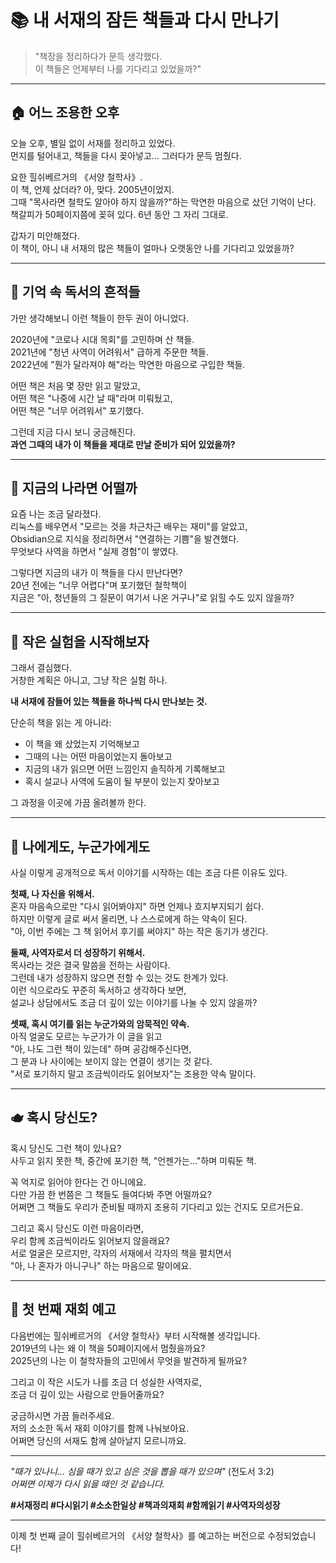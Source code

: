 # 📚 내 서재의 잠든 책들과 다시 만나기

> "책장을 정리하다가 문득 생각했다.  
> 이 책들은 언제부터 나를 기다리고 있었을까?"

---

## 🏠 어느 조용한 오후

오늘 오후, 별일 없이 서재를 정리하고 있었다.  
먼지를 털어내고, 책들을 다시 꽂아넣고... 그러다가 문득 멈췄다.

요한 힐쉬베르거의 《서양 철학사》.  
이 책, 언제 샀더라? 아, 맞다. 2005년이었지.  
그때 "목사라면 철학도 알아야 하지 않을까?"하는 막연한 마음으로 샀던 기억이 난다.  
책갈피가 50페이지쯤에 꽂혀 있다. 6년 동안 그 자리 그대로.

갑자기 미안해졌다.  
이 책이, 아니 내 서재의 많은 책들이 얼마나 오랫동안 나를 기다리고 있었을까?

---

## 📖 기억 속 독서의 흔적들

가만 생각해보니 이런 책들이 한두 권이 아니었다.

2020년에 "코로나 시대 목회"를 고민하며 산 책들.  
2021년에 "청년 사역이 어려워서" 급하게 주문한 책들.  
2022년에 "뭔가 달라져야 해"라는 막연한 마음으로 구입한 책들.

어떤 책은 처음 몇 장만 읽고 말았고,  
어떤 책은 "나중에 시간 날 때"라며 미뤄뒀고,  
어떤 책은 "너무 어려워서" 포기했다.

그런데 지금 다시 보니 궁금해진다.  
**과연 그때의 내가 이 책들을 제대로 만날 준비가 되어 있었을까?**

---

## 🤔 지금의 나라면 어떨까

요즘 나는 조금 달라졌다.  
리눅스를 배우면서 "모르는 것을 차근차근 배우는 재미"를 알았고,  
Obsidian으로 지식을 정리하면서 "연결하는 기쁨"을 발견했다.  
무엇보다 사역을 하면서 "실제 경험"이 쌓였다.

그렇다면 지금의 내가 이 책들을 다시 만난다면?  
20년 전에는 "너무 어렵다"며 포기했던 철학책이  
지금은 "아, 청년들의 그 질문이 여기서 나온 거구나"로 읽힐 수도 있지 않을까?

---

## 💭 작은 실험을 시작해보자

그래서 결심했다.  
거창한 계획은 아니고, 그냥 작은 실험 하나.

**내 서재에 잠들어 있는 책들을 하나씩 다시 만나보는 것.**

단순히 책을 읽는 게 아니라:
- 이 책을 왜 샀었는지 기억해보고
- 그때의 나는 어떤 마음이었는지 돌아보고  
- 지금의 내가 읽으면 어떤 느낌인지 솔직하게 기록해보고
- 혹시 설교나 사역에 도움이 될 부분이 있는지 찾아보고

그 과정을 이곳에 가끔 올려볼까 한다.

---

## 🌱 나에게도, 누군가에게도

사실 이렇게 공개적으로 독서 이야기를 시작하는 데는 조금 다른 이유도 있다.

**첫째, 나 자신을 위해서.**  
혼자 마음속으로만 "다시 읽어봐야지" 하면 언제나 흐지부지되기 쉽다.  
하지만 이렇게 글로 써서 올리면, 나 스스로에게 하는 약속이 된다.  
"아, 이번 주에는 그 책 읽어서 후기를 써야지" 하는 작은 동기가 생긴다.

**둘째, 사역자로서 더 성장하기 위해서.**  
목사라는 것은 결국 말씀을 전하는 사람이다.  
그런데 내가 성장하지 않으면 전할 수 있는 것도 한계가 있다.  
이런 식으로라도 꾸준히 독서하고 생각하다 보면,  
설교나 상담에서도 조금 더 깊이 있는 이야기를 나눌 수 있지 않을까?

**셋째, 혹시 여기를 읽는 누군가와의 암묵적인 약속.**  
아직 얼굴도 모르는 누군가가 이 글을 읽고  
"아, 나도 그런 책이 있는데" 하며 공감해주신다면,  
그 분과 나 사이에는 보이지 않는 연결이 생기는 것 같다.  
"서로 포기하지 말고 조금씩이라도 읽어보자"는 조용한 약속 말이다.

---

## 🫖 혹시 당신도?

혹시 당신도 그런 책이 있나요?  
사두고 읽지 못한 책, 중간에 포기한 책, "언젠가는..."하며 미뤄둔 책.

꼭 억지로 읽어야 한다는 건 아니에요.  
다만 가끔 한 번쯤은 그 책들도 들여다봐 주면 어떨까요?  
어쩌면 그 책들도 우리가 준비될 때까지 조용히 기다리고 있는 건지도 모르거든요.

그리고 혹시 당신도 이런 마음이라면,  
우리 함께 조금씩이라도 읽어보지 않을래요?  
서로 얼굴은 모르지만, 각자의 서재에서 각자의 책을 펼치면서  
"아, 나 혼자가 아니구나" 하는 마음으로 말이에요.

---

## 📝 첫 번째 재회 예고

다음번에는 힐쉬베르거의 《서양 철학사》부터 시작해볼 생각입니다.  
2019년의 나는 왜 이 책을 50페이지에서 멈췄을까요?  
2025년의 나는 이 철학자들의 고민에서 무엇을 발견하게 될까요?

그리고 이 작은 시도가 나를 조금 더 성실한 사역자로,  
조금 더 깊이 있는 사람으로 만들어줄까요?

궁금하시면 가끔 들러주세요.  
저의 소소한 독서 재회 이야기를 함께 나눠보아요.  
어쩌면 당신의 서재도 함께 살아날지 모르니까요.

---

*"때가 있나니... 심을 때가 있고 심은 것을 뽑을 때가 있으며"* (전도서 3:2)  
*어쩌면 이제가 다시 읽을 때인 것 같습니다.*

**#서재정리 #다시읽기 #소소한일상 #책과의재회 #함께읽기 #사역자의성장**

---

이제 첫 번째 글이 힐쉬베르거의 《서양 철학사》를 예고하는 버전으로 수정되었습니다!